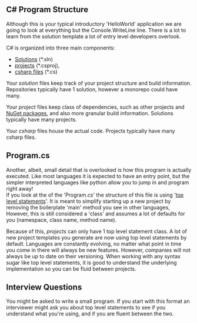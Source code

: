 ## C# Program Structure
Although this is your typical introductory 'HelloWorld' application we are going to look at everything but the Console.WriteLine line. There is a lot to learn from the solution template a lot of entry level developers overlook.

C# is organized into three main components: 
* [Solutions](https://learn.microsoft.com/en-us/visualstudio/ide/solutions-and-projects-in-visual-studio?view=vs-2022#solutions) (*.sln)
* [projects](https://learn.microsoft.com/en-us/visualstudio/ide/solutions-and-projects-in-visual-studio?view=vs-2022#projects) (*.csproj),
* [csharp files](https://learn.microsoft.com/en-us/dotnet/csharp/fundamentals/program-structure/) (*.cs)  

Your *solution* files keep track of your project structure and build information. Repositories typically have 1 solution, however a monorepo could have many.  

Your *project* files keep class of dependencies, such as other projects and [NuGet packages](https://www.nuget.org/), and also more granular build information. Solutions typically have many projects.   

Your *csharp* files house the actual code. Projects typically have many csharp files.

## Program.cs
Another, albeit, small detail that is overlooked is how this program is actually executed. Like most languages it is expected to have an entry point, but the simpler interpreted languages like python allow you to jump in and program right away!  
If you look at the of the 'Program.cs' the structure of this file is using '[top level statements](https://learn.microsoft.com/en-us/dotnet/csharp/tutorials/top-level-statements)'. It is meant to simplify starting up a new project by removing the boilerplate 'main' method you see in other languages,
However, this is still considered a 'class' and assumes a lot of defaults for you (namespace, class name, method name).  

Because of this, *projects* can only have 1 top level statement class. A lot of new project templates you generate are now using top level statements by default.
Languages are constantly evolving, no matter what point in time you come in there will always be new features. However, companies will not always be up to date on their versioning. 
When working with any syntax sugar like top level statements, it is good to understand the underlying implementation so you can be fluid between projects.

## Interview Questions
You might be asked to write a small program. If you start with this format an interviewer might ask  you about top level statements to see if you understand what you're using, and if you are fluent between the two.